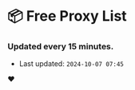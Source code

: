 # :package: Free Proxy List
### Updated every 15 minutes.

- Last updated: `2024-10-07 07:45`

:heart:
